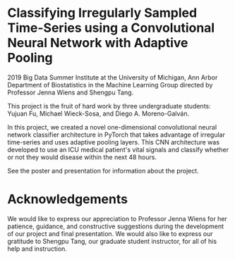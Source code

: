 # Classifying Irregularly Sampled Time-Series using a Convolutional Neural Network with Adaptive Pooling
2019 Big Data Summer Institute at the University of Michigan, Ann Arbor Department of Biostatistics in the Machine Learning Group directed by Professor Jenna Wiens and Shengpu Tang.

This project is the fruit of hard work by three undergraduate students: Yujuan Fu, Michael Wieck-Sosa, and Diego A. Moreno-Galván. 

In this project, we created a novel one-dimensional convolutional neural network classifier architecture in PyTorch that takes advantage of irregular time-series and uses adaptive pooling layers. This CNN architecture was developed to use an ICU medical patient's vital signals and classify whether or not they would disease within the next 48 hours. 

See the poster and presentation for information about the project.

# Acknowledgements
We would like to express our appreciation to Professor Jenna Wiens for her patience, guidance, and constructive suggestions during the development of our project and final presentation. We would also like to express our gratitude to Shengpu Tang, our graduate student instructor, for all of his help and instruction. 
